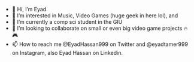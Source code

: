 - 👋 Hi, I’m Eyad
- 👀 I’m interested in Music, Video Games (huge geek in here lol), and 
- 🌱 I’m currently a comp sci student in the GIU
- 💞️ I’m looking to collaborate on small or even big video game projects 🔥🎮
- 📫 How to reach me @EyadHassan999 on Twitter and @eyadtamer999 on Instagram, also Eyad Hassan on Linkedin.

<!---
EyadTamer999/EyadTamer999 is a ✨ special ✨ repository because its `README.md` (this file) appears on your GitHub profile.
You can click the Preview link to take a look at your changes.
--->

